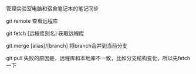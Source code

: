 管理实验室电脑和宿舍笔记本的笔记同步



git remote 查看远程库

git fetch [远程库别名] 获取远程库

git merge [alias]/[branch]  将branch合并到当前分支

git pull 失败的原因是，远程库和本地库不一致，比如分支结构变化，所以先fetch一下
